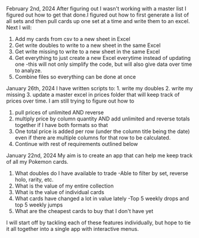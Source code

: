 February 2nd, 2024
After figuring out I wasn't working with a master list I figured out how to get that done.I figured out how to first generate a list of all sets and then pull cards up one set at a time and write them to an excel. Next I will:
1. Add my cards from csv to a new sheet in Excel
2. Get write doubles to write to a new sheet in the same Excel
3. Get write missing to write to a new sheet in the same Excel
4. Get everything to just create a new Excel everytime instead of updating one
    -this will not only simplify the code, but will also give data over time to analyze.
5. Combine files so everything can be done at once

January 26th, 2024
I have written scripts to: 1. write my doubles 2. write my missing 3. update a master excel in prices folder that will keep track of prices over time. I am still trying to figure out how to 
1. pull prices of unlimited AND reverse 
2. multiply price by column quantity AND add unlimited and reverse totals together if I have both formats so that 
3. One total price is added per row (under the column title being the date) even if there are multiple columns for that row to be calculated.
4. Continue with rest of requirements outlined below


January 22nd, 2024
My aim is to create an app that can help me keep track of all my Pokemon cards. 
1. What doubles do I have available to trade
    -Able to filter by set, reverse holo, rarity, etc. 
2. What is the value of my entire collection
3. What is the value of individual cards
4. What cards have changed a lot in value lately
    -Top 5 weekly drops and top 5 weekly jumps
5. What are the cheapest cards to buy that I don't have yet

I will start off by tackling each of these features individually, but hope to tie it all together into a single app with interactive menus. 